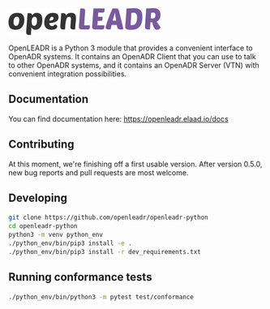![OpenLEADR](logo.png)

OpenLEADR is a Python 3 module that provides a convenient interface to OpenADR
systems. It contains an OpenADR Client that you can use to talk to other OpenADR
systems, and it contains an OpenADR Server (VTN) with convenient integration
possibilities.

## Documentation

You can find documentation here: https://openleadr.elaad.io/docs

## Contributing

At this moment, we're finishing off a first usable version. After version 0.5.0,
new bug reports and pull requests are most welcome.

## Developing

```bash
git clone https://github.com/openleadr/openleadr-python
cd openleadr-python
python3 -m venv python_env
./python_env/bin/pip3 install -e .
./python_env/bin/pip3 install -r dev_requirements.txt
```

## Running conformance tests

```bash
./python_env/bin/python3 -m pytest test/conformance
```
